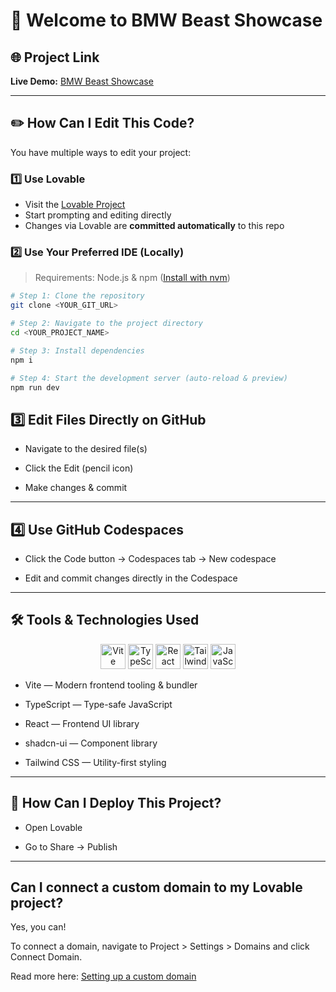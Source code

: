 # 🚗 Welcome to BMW Beast Showcase

## 🌐 Project Link

**Live Demo:** [BMW Beast Showcase](https://bmw-beast-showcase.lovable.app/)  

---

## ✏️ How Can I Edit This Code?

You have multiple ways to edit your project:

### 1️⃣ Use **Lovable**

- Visit the [Lovable Project](https://lovable.dev/projects/6dbac5c2-7501-412c-9b2c-9c63cfff6695)  
- Start prompting and editing directly  
- Changes via Lovable are **committed automatically** to this repo  

### 2️⃣ Use Your Preferred IDE (Locally)

> Requirements: Node.js & npm ([Install with nvm](https://github.com/nvm-sh/nvm#installing-and-updating))

```bash
# Step 1: Clone the repository
git clone <YOUR_GIT_URL>

# Step 2: Navigate to the project directory
cd <YOUR_PROJECT_NAME>

# Step 3: Install dependencies
npm i

# Step 4: Start the development server (auto-reload & preview)
npm run dev
```

## 3️⃣ Edit Files Directly on GitHub

- Navigate to the desired file(s)

- Click the Edit (pencil icon)

- Make changes & commit

---

## 4️⃣ Use GitHub Codespaces

- Click the Code button → Codespaces tab → New codespace

- Edit and commit changes directly in the Codespace

---
  
## 🛠 Tools & Technologies Used

<div align="center"> <img src="https://cdn.jsdelivr.net/gh/devicons/devicon/icons/vite/vite-original.svg" width="40" height="40" alt="Vite" /> <img src="https://cdn.jsdelivr.net/gh/devicons/devicon/icons/typescript/typescript-original.svg" width="40" height="40" alt="TypeScript" /> <img src="https://cdn.jsdelivr.net/gh/devicons/devicon/icons/react/react-original.svg" width="40" height="40" alt="React" /> <img src="https://cdn.jsdelivr.net/gh/devicons/devicon/icons/tailwindcss/tailwindcss-plain.svg" width="40" height="40" alt="Tailwind CSS" /> <img src="https://cdn.jsdelivr.net/gh/devicons/devicon/icons/javascript/javascript-original.svg" width="40" height="40" alt="JavaScript" /> </div>

- Vite — Modern frontend tooling & bundler

- TypeScript — Type-safe JavaScript

- React — Frontend UI library

- shadcn-ui — Component library

- Tailwind CSS — Utility-first styling

---

## 🚀 How Can I Deploy This Project?

- Open Lovable

- Go to Share → Publish

---

## Can I connect a custom domain to my Lovable project?

Yes, you can!

To connect a domain, navigate to Project > Settings > Domains and click Connect Domain.

Read more here: [Setting up a custom domain](https://docs.lovable.dev/features/custom-domain#custom-domain)
